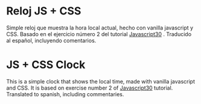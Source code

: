 # Reloj JS + CSS 

Simple reloj que muestra la hora local actual, hecho con vanilla javascript y CSS. Basado en el ejercicio número 2 del tutorial [Javascript30](http://javascript30.com) . Traducido al español, incluyendo comentarios.

# JS + CSS Clock

This is a simple clock that shows the local time, made with vanilla javascript and CSS. It is based on exercise number 2 of [Javascript30](http://javascript30.com) tutorial. Translated to spanish, including commentaries.
